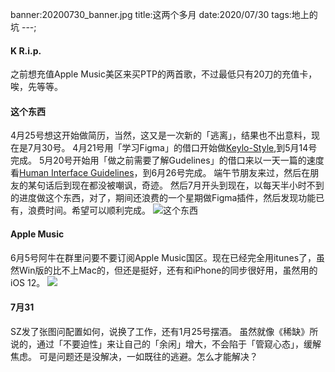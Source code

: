 banner:20200730_banner.jpg
title:这两个多月
date:2020/07/30
tags:地上的坑
---;
#### K R.i.p.
之前想充值Apple Music美区来买PTP的两首歌，不过最低只有20刀的充值卡，唉，先等等。

#### 这个东西
4月25号想这开始做简历，当然，这又是一次新的「逃离」，结果也不出意料，现在是7月30号。
4月21号用「学习Figma」的借口开始做[Keylo-Style](https://github.com/mianxiu/Keylol-Style),到5月14号完成。
5月20号开始用「做之前需要了解Gudelines」的借口来以一天一篇的速度看[Human Interface Guidelines](https://developer.apple.com/design/human-interface-guidelines/ios/overview/themes/)，到6月26号完成。
端午节朋友来过，然后在朋友的某句话后到现在都没被嘲讽，奇迹。
然后7月开头到现在，以每天半小时不到的进度做这个东西，对了，期间还浪费的一个星期做Figma插件，然后发现功能已有，浪费时间。希望可以顺利完成。
![这个东西](这个东西.jpg)

#### Apple Music
6月5号阿牛在群里问要不要订阅Apple Music国区。现在已经完全用itunes了，虽然Win版的比不上Mac的，但还是挺好，还有和iPhone的同步很好用，虽然用的iOS 12。
![](Snipaste_2020-07-30_20-41-16.png)

#### 7月31
SZ发了张图问配置如何，说换了工作，还有1月25号摆酒。
虽然就像《稀缺》所说的，通过「不要迫性」来让自己的「余闲」增大，不会陷于「管窥心态」，缓解焦虑。
可是问题还是没解决，一如既往的逃避。怎么才能解决？
